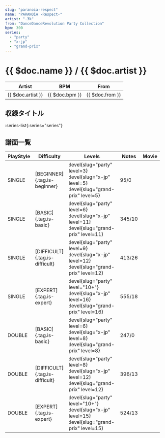 ```yaml
---
slug: "paranoia-respect"
name: "PARANOiA -Respect-"
artist: ".3k"
from: "DanceDanceRevolution Party Collection"
bpm: 300
series:
  - "party"
  - "x-jp"
  - "grand-prix"
---
```


# {{ $doc.name }} / {{ $doc.artist }}

|Artist|BPM|From|
|------|---|----|
|{{ $doc.artist }}|{{ $doc.bpm }}|{{ $doc.from }}|

## 収録タイトル

:series-list{:series="series"}

## 譜面一覧

|PlayStyle|Difficulty|Levels|Notes|Movie|
|---------|----------|------|-----|-----|
|SINGLE|[BEGINNER]{.tag.is-beginner}|<div class="field is-grouped is-grouped-multiline"> :level{slug="party" level=3} :level{slug="x-jp" level=5} :level{slug="grand-prix" level=5}</div>|95/0||
|SINGLE|[BASIC]{.tag.is-basic}|<div class="field is-grouped is-grouped-multiline"> :level{slug="party" level=6} :level{slug="x-jp" level=11} :level{slug="grand-prix" level=11}</div>|345/10||
|SINGLE|[DIFFICULT]{.tag.is-difficult}|<div class="field is-grouped is-grouped-multiline"> :level{slug="party" level=9} :level{slug="x-jp" level=12} :level{slug="grand-prix" level=12}</div>|413/26||
|SINGLE|[EXPERT]{.tag.is-expert}|<div class="field is-grouped is-grouped-multiline"> :level{slug="party" level="10+"} :level{slug="x-jp" level=16} :level{slug="grand-prix" level=16}</div>|555/18||
|DOUBLE|[BASIC]{.tag.is-basic}|<div class="field is-grouped is-grouped-multiline"> :level{slug="party" level=6} :level{slug="x-jp" level=8} :level{slug="grand-prix" level=8}</div>|247/0||
|DOUBLE|[DIFFICULT]{.tag.is-difficult}|<div class="field is-grouped is-grouped-multiline"> :level{slug="party" level=8} :level{slug="x-jp" level=12} :level{slug="grand-prix" level=12}</div>|396/13||
|DOUBLE|[EXPERT]{.tag.is-expert}|<div class="field is-grouped is-grouped-multiline"> :level{slug="party" level="10+"} :level{slug="x-jp" level=15} :level{slug="grand-prix" level=15}</div>|524/13||
